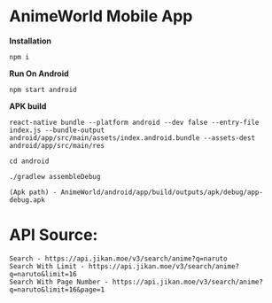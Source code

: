 # AnimeWorld Mobile App

**Installation**

```
npm i
```

**Run On Android**

```
npm start android
```

**APK build**

```
react-native bundle --platform android --dev false --entry-file index.js --bundle-output android/app/src/main/assets/index.android.bundle --assets-dest android/app/src/main/res

cd android

./gradlew assembleDebug

(Apk path) - AnimeWorld/android/app/build/outputs/apk/debug/app-debug.apk
```

# API Source:

```
Search - https://api.jikan.moe/v3/search/anime?q=naruto
Search With Limit - https://api.jikan.moe/v3/search/anime?q=naruto&limit=16
Search With Page Number - https://api.jikan.moe/v3/search/anime?q=naruto&limit=16&page=1

```
